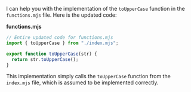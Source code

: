 I can help you with the implementation of the `toUpperCase` function in the `functions.mjs` file. Here is the updated code:

**functions.mjs**

```javascript
// Entire updated code for functions.mjs
import { toUpperCase } from "./index.mjs";

export function toUpperCase(str) {
  return str.toUpperCase();
}
```

This implementation simply calls the `toUpperCase` function from the `index.mjs` file, which is assumed to be implemented correctly.